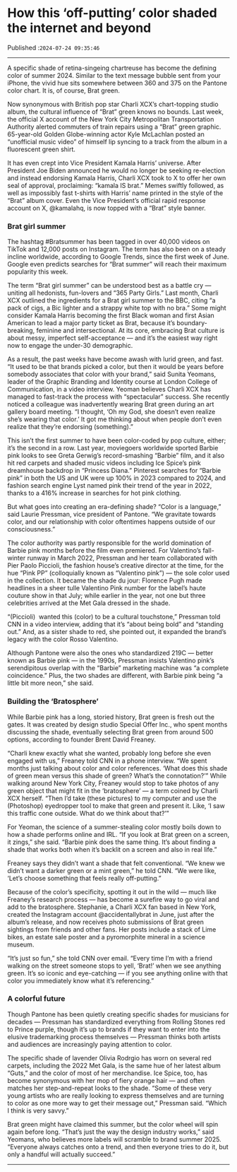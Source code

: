 # How this ‘off-putting’ color shaded the internet and beyond

Published :`2024-07-24 09:35:46`

---

A specific shade of retina-singeing chartreuse has become the defining color of summer 2024. Similar to the text message bubble sent from your iPhone, the vivid hue sits somewhere between 360 and 375 on the Pantone color chart. It is, of course, Brat green.

Now synonymous with British pop star Charli XCX’s chart-topping studio album, the cultural influence of “Brat” green knows no bounds. Last week, the official X account of the New York City Metropolitan Transportation Authority alerted commuters of train repairs using a “Brat” green graphic. 65-year-old Golden Globe-winning actor Kyle McLachlan posted an “unofficial music video” of himself lip syncing to a track from the album in a fluorescent green shirt.

It has even crept into Vice President Kamala Harris’ universe. After President Joe Biden announced he would no longer be seeking re-election and instead endorsing Kamala Harris, Charli XCX took to X to offer her own seal of approval, proclaiming: “kamala IS brat.” Memes swiftly followed, as well as impossibly fast t-shirts with Harris’ name printed in the style of the “Brat” album cover. Even the Vice President’s official rapid response account on X, @kamalahq, is now topped with a “Brat” style banner.

### Brat girl summer

The hashtag #Bratsummer has been tagged in over 40,000 videos on TikTok and 12,000 posts on Instagram. The term has also been on a steady incline worldwide, according to Google Trends, since the first week of June. Google even predicts searches for “Brat summer” will reach their maximum popularity this week.

The term “Brat girl summer” can be understood best as a battle cry — uniting all hedonists, fun-lovers and “365 Party Girls.” Last month, Charli XCX outlined the ingredients for a Brat girl summer to the BBC, citing “a pack of cigs, a Bic lighter and a strappy white top with no bra.” Some might consider Kamala Harris becoming the first Black woman and first Asian American to lead a major party ticket as Brat, because it’s boundary-breaking, feminine and intersectional. At its core, embracing Brat culture is about messy, imperfect self-acceptance — and it’s the easiest way right now to engage the under-30 demographic.

As a result, the past weeks have become awash with lurid green, and fast. “It used to be that brands picked a color, but then it would be years before somebody associates that color with your brand,” said Sunita Yeomans, leader of the Graphic Branding and Identity course at London College of Communication, in a video interview. Yeoman believes Charli XCX has managed to fast-track the process with “spectacular” success. She recently noticed a colleague was inadvertently wearing Brat green during an art gallery board meeting. “I thought, ‘Oh my God, she doesn’t even realize she’s wearing that color.’ It got me thinking about when people don’t even realize that they’re endorsing (something).”

This isn’t the first summer to have been color-coded by pop culture, either; it’s the second in a row. Last year, moviegoers worldwide sported Barbie pink looks to see Greta Gerwig’s record-smashing “Barbie” film, and it also hit red carpets and shaded music videos including Ice Spice’s pink dreamhouse backdrop in “Princess Diana.” Pinterest searches for “Barbie pink” in both the US and UK were up 100% in 2023 compared to 2024, and fashion search engine Lyst named pink their trend of the year in 2022, thanks to a 416% increase in searches for hot pink clothing.

But what goes into creating an era-defining shade? “Color is a language,” said Laurie Pressman, vice president of Pantone. “We gravitate towards color, and our relationship with color oftentimes happens outside of our consciousness.”

The color authority was partly responsible for the world domination of Barbie pink months before the film even premiered. For Valentino’s fall-winter runway in March 2022, Pressman and her team collaborated with Pier Paolo Piccioli, the fashion house’s creative director at the time, for the hue “Pink PP” (colloquially known as “Valentino pink”) — the sole color used in the collection. It became the shade du jour: Florence Pugh made headlines in a sheer tulle Valentino Pink number for the label’s haute couture show in that July; while earlier in the year, not one but three celebrities arrived at the Met Gala dressed in the shade.

“(Piccioli)  wanted this (color) to be a cultural touchstone,” Pressman told CNN in a video interview, adding that it’s “about being bold” and “standing out.” And, as a sister shade to red, she pointed out, it expanded the brand’s legacy with the color Rosso Valentino.

Although Pantone were also the ones who standardized 219C — better known as Barbie pink — in the 1990s, Pressman insists Valentino pink’s serendipitous overlap with the “Barbie” marketing machine was “a complete coincidence.” Plus, the two shades are different, with Barbie pink being “a little bit more neon,” she said.

### Building the ‘Bratosphere’

While Barbie pink has a long, storied history, Brat green is fresh out the gates. It was created by design studio Special Offer Inc., who spent months discussing the shade, eventually selecting Brat green from around 500 options, according to founder Brent David Freaney.

“Charli knew exactly what she wanted, probably long before she even engaged with us,” Freaney told CNN in a phone interview. “We spent months just talking about color and color references. ‘What does this shade of green mean versus this shade of green? What’s the connotation?’” While walking around New York City, Freaney would stop to take photos of any green object that might fit in the ‘bratosphere’ — a term coined by Charli XCX herself. “Then I’d take (these pictures) to my computer and use the (Photoshop) eyedropper tool to make that green and present it. Like, ‘I saw this traffic cone outside. What do we think about that?’”

For Yeoman, the science of a summer-stealing color mostly boils down to how a shade performs online and IRL. “If you look at Brat green on a screen, it zings,” she said. “Barbie pink does the same thing. It’s about finding a shade that works both when it’s backlit on a screen and also in real life.”

Freaney says they didn’t want a shade that felt conventional. “We knew we didn’t want a darker green or a mint green,” he told CNN. “We were like, ‘Let’s choose something that feels really off-putting.”

Because of the color’s specificity, spotting it out in the wild — much like Freaney’s research process — has become a surefire way to go viral and add to the bratosphere. Stephanie, a Charli XCX fan based in New York, created the Instagram account @accidentallybrat in June, just after the album’s release, and now receives photo submissions of Brat green sightings from friends and other fans. Her posts include a stack of Lime bikes, an estate sale poster and a pyromorphite mineral in a science museum.

“It’s just so fun,” she told CNN over email. “Every time I’m with a friend walking on the street someone stops to yell, ‘Brat!’ when we see anything green. It’s so iconic and eye-catching — if you see anything online with that color you immediately know what it’s referencing.”

### A colorful future

Though Pantone has been quietly creating specific shades for musicians for decades — Pressman has standardized everything from Rolling Stones red to Prince purple, though it’s up to brands if they want to enter into the elusive trademarking process themselves — Pressman thinks both artists and audiences are increasingly paying attention to color.

The specific shade of lavender Olivia Rodrgio has worn on several red carpets, including the 2022 Met Gala, is the same hue of her latest album “Guts,” and the color of most of her merchandise. Ice Spice, too, has become synonymous with her mop of fiery orange hair — and often matches her step-and-repeat looks to the shade. “Some of these very young artists who are really looking to express themselves and are turning to color as one more way to get their message out,” Pressman said. “Which I think is very savvy.”

Brat green might have claimed this summer, but the color wheel will spin again before long. “That’s just the way the design industry works,” said Yeomans, who believes more labels will scramble to brand summer 2025. “Everyone always catches onto a trend, and then everyone tries to do it, but only a handful will actually succeed.”

---

